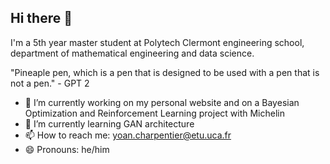 ## Hi there 👋

I'm a 5th year master student at Polytech Clermont engineering school, department of mathematical engineering and data science.

"Pineaple pen, which is a pen that is designed to be used with a pen that is not a pen." - GPT 2
<!--
**ycharpentier/ycharpentier** is a ✨ _special_ ✨ repository because its `README.md` (this file) appears on your GitHub profile.

Here are some ideas to get you started:
-->

- 🔭 I’m currently working on my personal website and on a Bayesian Optimization and Reinforcement Learning project with Michelin 
- 🌱 I’m currently learning GAN architecture
- 📫 How to reach me: yoan.charpentier@etu.uca.fr
- 😄 Pronouns: he/him


